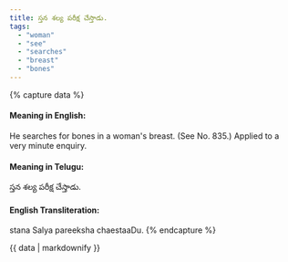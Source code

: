 ```yaml
---
title: స్తన శల్య పరీక్ష చేస్తాడు.
tags:
  - "woman"
  - "see"
  - "searches"
  - "breast"
  - "bones"
---
```


{% capture data %}
#### Meaning in English:
He searches for bones in a woman's breast.
(See No. 835.)
Applied to a very minute enquiry.

#### Meaning in Telugu:
స్తన శల్య పరీక్ష చేస్తాడు.

#### English Transliteration:
stana Salya pareeksha chaestaaDu.
{% endcapture %}

{{ data | markdownify }}

